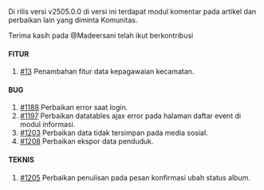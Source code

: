 Di rilis versi v2505.0.0 di versi ini terdapat modul komentar pada artikel dan perbaikan lain yang diminta Komunitas.

Terima kasih pada @Madeersani telah ikut berkontribusi

#### FITUR

1. [#13](https://github.com/OpenSID/OpenDK/issues/13) Penambahan fitur data kepagawaian kecamatan.

#### BUG

1. [#1188](https://github.com/OpenSID/OpenDK/issues/1188) Perbaikan error saat login.
2. [#1197](https://github.com/OpenSID/OpenDK/issues/1197) Perbaikan datatables ajax error pada halaman daftar event di modul informasi.
3. [#1203](https://github.com/OpenSID/OpenDK/issues/1203) Perbaikan data tidak tersimpan pada media sosial.
4. [#1208](https://github.com/OpenSID/OpenDK/issues/1208) Perbaikan ekspor data penduduk.

#### TEKNIS

1. [#1205](https://github.com/OpenSID/OpenDK/issues/1205) Perbaikan penulisan pada pesan konfirmasi ubah status album.